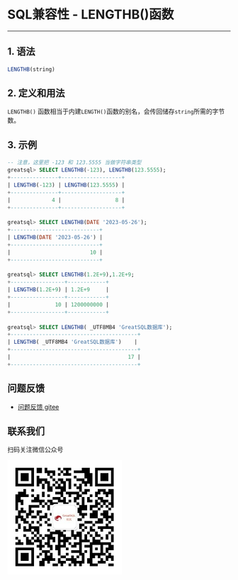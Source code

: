 # SQL兼容性 - LENGTHB()函数
---

## 1. 语法

```sql
LENGTHB(string)
```

## 2. 定义和用法

`LENGTHB()` 函数相当于内建`LENGTH()`函数的别名，会传回储存`string`所需的字节数。

## 3. 示例

```sql
-- 注意，这里把 -123 和 123.5555 当做字符串类型
greatsql> SELECT LENGTHB(-123), LENGTHB(123.5555);
+---------------+-------------------+
| LENGTHB(-123) | LENGTHB(123.5555) |
+---------------+-------------------+
|             4 |                 8 |
+---------------+-------------------+

greatsql> SELECT LENGTHB(DATE '2023-05-26');
+----------------------------+
| LENGTHB(DATE '2023-05-26') |
+----------------------------+
|                         10 |
+----------------------------+

greatsql> SELECT LENGTHB(1.2E+9),1.2E+9;
+-----------------+------------+
| LENGTHB(1.2E+9) | 1.2E+9     |
+-----------------+------------+
|              10 | 1200000000 |
+-----------------+------------+

greatsql> SELECT LENGTHB( _UTF8MB4 'GreatSQL数据库');
+----------------------------------------+
| LENGTHB( _UTF8MB4 'GreatSQL数据库')    |
+----------------------------------------+
|                                     17 |
+----------------------------------------+
```

**问题反馈**
---
- [问题反馈 gitee](https://gitee.com/GreatSQL/GreatSQL-Manual/issues)


**联系我们**
---

扫码关注微信公众号

![greatsql-wx](../greatsql-wx.jpg)
